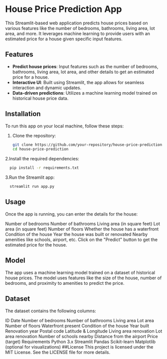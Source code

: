 # House Price Prediction App

This Streamlit-based web application predicts house prices based on various features like the number of bedrooms, bathrooms, living area, lot area, and more. It leverages machine learning to provide users with an estimated price for a house given specific input features.

## Features

- **Predict house prices**: Input features such as the number of bedrooms, bathrooms, living area, lot area, and other details to get an estimated price for a house.
- **Interactive UI**: Built using Streamlit, the app allows for seamless interaction and dynamic updates.
- **Data-driven predictions**: Utilizes a machine learning model trained on historical house price data.

## Installation

To run this app on your local machine, follow these steps:

1. Clone the repository:
   ```bash
   git clone https://github.com/your-repository/house-price-prediction.git
   cd house-price-prediction
2.Install the required dependencies:
  ```bash
    pip install -r requirements.txt
```
3.Run the Streamlit app:

  ```bash
    streamlit run app.py
```

## Usage
Once the app is running, you can enter the details for the house:

Number of bedrooms
Number of bathrooms
Living area (in square feet)
Lot area (in square feet)
Number of floors
Whether the house has a waterfront
Condition of the house
Year the house was built or renovated
Nearby amenities like schools, airport, etc.
Click on the "Predict" button to get the estimated price for the house.

## Model
The app uses a machine learning model trained on a dataset of historical house prices. The model uses features like the size of the house, number of bedrooms, and proximity to amenities to predict the price.

## Dataset
The dataset contains the following columns:

ID
Date
Number of bedrooms
Number of bathrooms
Living area
Lot area
Number of floors
Waterfront present
Condition of the house
Year built
Renovation year
Postal code
Latitude & Longitude
Living area renovation
Lot area renovation
Number of schools nearby
Distance from the airport
Price (target)
Requirements
Python 3.x
Streamlit
Pandas
Scikit-learn
Matplotlib (optional for visualizations)
##License
This project is licensed under the MIT License. See the LICENSE file for more details.
